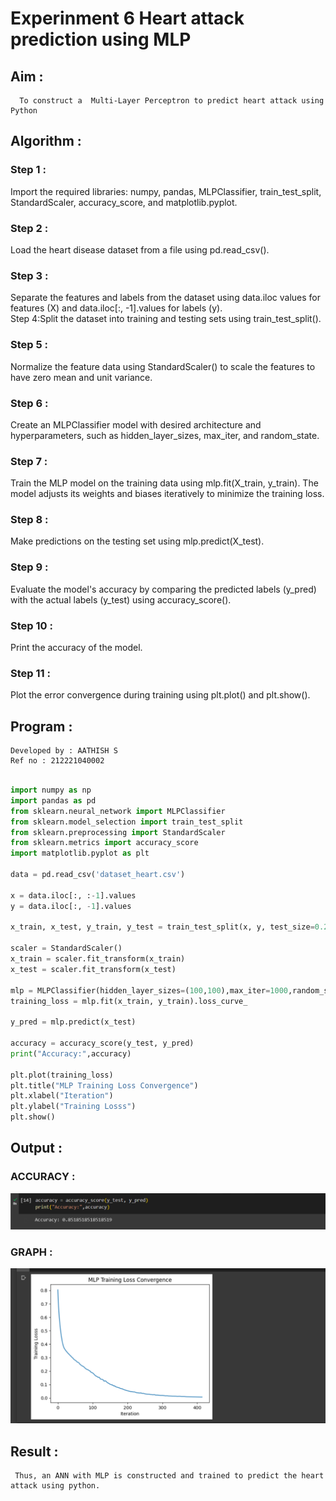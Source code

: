 # Experinment 6 Heart attack prediction using MLP 
## Aim :
      To construct a  Multi-Layer Perceptron to predict heart attack using Python
## Algorithm :
### Step 1 :
Import the required libraries: numpy, pandas, MLPClassifier, train_test_split, StandardScaler, accuracy_score, and matplotlib.pyplot.<br>
### Step 2 :
Load the heart disease dataset from a file using pd.read_csv().<br>
### Step 3 :
Separate the features and labels from the dataset using data.iloc values for features (X) and data.iloc[:, -1].values for labels (y).<br>
Step 4:Split the dataset into training and testing sets using train_test_split().<br>
### Step 5 :
Normalize the feature data using StandardScaler() to scale the features to have zero mean and unit variance.<br>
### Step 6 :
Create an MLPClassifier model with desired architecture and hyperparameters, such as hidden_layer_sizes, max_iter, and random_state.<br>
### Step 7 :
Train the MLP model on the training data using mlp.fit(X_train, y_train). The model adjusts its weights and biases iteratively to minimize the training loss.<br>
### Step 8 :
Make predictions on the testing set using mlp.predict(X_test).<br>
### Step 9 :
Evaluate the model's accuracy by comparing the predicted labels (y_pred) with the actual labels (y_test) using accuracy_score().<br>
### Step 10 :
Print the accuracy of the model.<br>
### Step 11 :
Plot the error convergence during training using plt.plot() and plt.show().<br>

## Program :
~~~
Developed by : AATHISH S
Ref no : 212221040002
~~~
~~~python

import numpy as np
import pandas as pd
from sklearn.neural_network import MLPClassifier
from sklearn.model_selection import train_test_split
from sklearn.preprocessing import StandardScaler
from sklearn.metrics import accuracy_score
import matplotlib.pyplot as plt

data = pd.read_csv('dataset_heart.csv')

x = data.iloc[:, :-1].values
y = data.iloc[:, -1].values

x_train, x_test, y_train, y_test = train_test_split(x, y, test_size=0.2, random_state=42)

scaler = StandardScaler()
x_train = scaler.fit_transform(x_train)
x_test = scaler.fit_transform(x_test) 

mlp = MLPClassifier(hidden_layer_sizes=(100,100),max_iter=1000,random_state=42)
training_loss = mlp.fit(x_train, y_train).loss_curve_

y_pred = mlp.predict(x_test)

accuracy = accuracy_score(y_test, y_pred)
print("Accuracy:",accuracy)

plt.plot(training_loss)
plt.title("MLP Training Loss Convergence")
plt.xlabel("Iteration")
plt.ylabel("Training Losss")
plt.show()
~~~

## Output :
### ACCURACY :
![output](1.png)
### GRAPH :
![output](2.png)

## Result :
     Thus, an ANN with MLP is constructed and trained to predict the heart attack using python.
     

